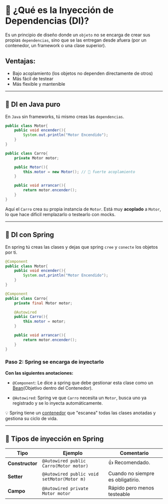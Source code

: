 # 🤖 ¿Qué es la Inyección de Dependencias (DI)?

Es un principio de diseño donde un `objeto` no se encarga de crear sus propias `dependencias`, sino que se las entregan desde afuera (por un contenedor, un framework o una clase superior).

## Ventajas:
- Bajo acoplamiento (los objetos no dependen directamente de otros)
- Más fácil de testear
- Más flexible y mantenible

---

## 🧪 DI en Java puro
En `Java` sin frameworks, tú mismo creas las `dependencias`.
```java
public class Motor{
    public void encender(){
        System.out.println("Motor Encendido");
    }
}

public class Carro{
    private Motor motor;

    public Motor(){
        this.motor = new Motor(); // 😬 fuerte acoplamiento
    }

    public void arrancar(){
        return motor.encender();
    }
}
```
Aquí el `Carro` crea su propia instancia de `Motor`. Está muy **acoplado** a `Motor`, lo que hace dificil remplazarlo o testearlo con mocks.

---

## 🌱 DI con Spring
En spring tú creas las clases y dejas que spring `cree` y `conecte` los objetos por ti.
```java
@Component
public class Motor{
    public void encender(){
        System.out,println("Motor Encendido");
    }
}

@Component
public class Carro{
    private final Motor motor;

    @Autowired
    public Carro(){
        this.motor = motor;
    }

    public void arrancar(){
        return motor.encender();
    }
}
```

### Paso 2: Spring se encarga de inyectarlo

**Con las siguientes anotaciones:**

- `@Component`: Le dice a spring que debe gestionar esta clase como un [Bean](/00_INTRODUCCIÓN/02_Definiciones/02_Bean.md)(Objetivo dentro del Contenedor).

- `@Autowired`: Spring ve que `Carro` necesita un `Motor`, busca uno ya registrado y se lo inyecta automáticamente.

💡 Spring tiene un [contenedor](/00_INTRODUCCIÓN/02_Definiciones/03_AplicationContext.md) que "escanea" todas las clases anotadas y gestiona su ciclo de vida.

---

## 🔧 Tipos de inyección en Spring

| **Tipo** | **Ejemplo** | **Comentario** |
|----------|---------------------------|-----------------|
| **Constructor** | `@Autowired public Carro(Motor motor)` | 👍 Recomendado. |
| **Setter** | `@Autowired public void setMotor(Motor m)` | Cuando no siempre es obligatirio. |
| **Campo** | `@Autowired private Motor motor` | Rápido pero menos testeable |

